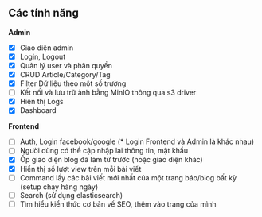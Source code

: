## Các tính năng
**Admin**
- [X] Giao diện admin
- [X] Login, Logout
- [X] Quản lý user và phân quyền
- [X] CRUD Article/Category/Tag
- [X] Filter Dứ liệu theo một số trường
- [ ] Kết nối và lưu trữ ảnh bằng MinIO thông qua s3 driver
- [X] Hiện thị Logs
- [X] Dashboard

**Frontend**
- [ ] Auth, Login facebook/google (* Login Frontend và Admin là khác nhau)
- [ ] Người dùng có thể cập nhập lại thông tin, mật khẩu
- [X] Ốp giao diện blog đã làm từ trước (hoặc giao diện khác)
- [X] Hiển thị số lượt view trên mỗi bài viết
- [ ] Command lấy các bài viết mới nhất của một trang báo/blog bất kỳ (setup chạy hàng ngày)
- [ ] Search (sử dụng elasticsearch)
- [ ] Tìm hiểu kiển thức cơ bản về SEO, thêm vào trang của mình
